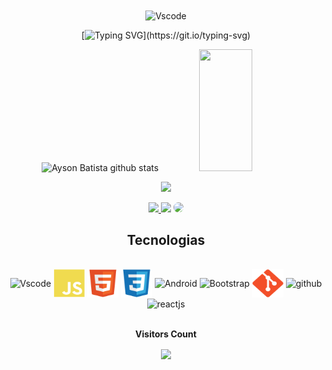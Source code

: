 
<div align="center">
       <img align="center" alt="Vscode"  width="15%" height="16%" src="https://images-wixmp-ed30a86b8c4ca887773594c2.wixmp.com/f/25002b55-2b45-4930-b51c-66cac4301588/dbvy9w8-de75ba06-037a-44c8-a3a7-6764978b2976.png/v1/fill/w_712,h_1122,strp/render_killua__hunter_x_hunter__by__tiozoro15_by_tiozoro15_dbvy9w8-fullview.png?token=eyJ0eXAiOiJKV1QiLCJhbGciOiJIUzI1NiJ9.eyJzdWIiOiJ1cm46YXBwOjdlMGQxODg5ODIyNjQzNzNhNWYwZDQxNWVhMGQyNmUwIiwiaXNzIjoidXJuOmFwcDo3ZTBkMTg4OTgyMjY0MzczYTVmMGQ0MTVlYTBkMjZlMCIsIm9iaiI6W1t7ImhlaWdodCI6Ijw9MTEyMiIsInBhdGgiOiJcL2ZcLzI1MDAyYjU1LTJiNDUtNDkzMC1iNTFjLTY2Y2FjNDMwMTU4OFwvZGJ2eTl3OC1kZTc1YmEwNi0wMzdhLTQ0YzgtYTNhNy02NzY0OTc4YjI5NzYucG5nIiwid2lkdGgiOiI8PTcxMiJ9XV0sImF1ZCI6WyJ1cm46c2VydmljZTppbWFnZS5vcGVyYXRpb25zIl19.OzEjVwU9EfEwVp8zgQwtnK3yO62ws5caBTmZHz_W4K0"
</div>

[![Typing SVG](https://readme-typing-svg.herokuapp.com/?color=FFF&size=35&center=true&vCenter=true&width=1000&lines=Olá,+seja+bem+vindo(a);+me+chamo+Ayson+Rodrigues;atualmente+sou+estagiario+na+Bemol+Digital!!!)](https://git.io/typing-svg)

 <div align="center">  
  <img width="49%" height="195px" src="https://github-readme-stats.vercel.app/api?username=aysonbatistajj&show_icons=true&count_private=true&hide_border=true&title_color=00bfbf&icon_color=00bfbf&text_color=c9d1d9&bg_color=0d1117" alt="Ayson Batista github stats" /> 
  <img width="41%" height="195px" src="https://github-readme-stats.vercel.app/api/top-langs/?username=aysonbatistajj&layout=compact&hide_border=true&title_color=00bfbf&text_color=00bfbf&bg_color=0d1117" />
</div>

<p align="center">
  <img src="https://github-profile-trophy.vercel.app/?username=aysonbatistajj&theme=dracula&row=2&no-bg=true&column=3&margin-w=15&margin-h=15" />
</p>

<div align="center"> 
<a href="https://instagram.com/aysonbr" target="_blank"><img src="https://img.shields.io/badge/-Instagram-%23E4405F?style=for-the-badge&logo=instagram&logoColor=white"</a>
<a href = "mailto:ayson.batista@gmail.com"> <img src="https://img.shields.io/badge/-Gmail-%23333?style=for-the-badge&logo=gmail&logoColor=white" target="_blank"></a>
<a href="https://www.linkedin.com/in/ayson-batista-94a819198/" target="_blank"><img src="https://img.shields.io/badge/-LinkedIn-%230077B5?style=for-the-badge&logo=linkedin&logoColor=white" style="border-radius: 30px" target="_blank"></a> 
 </div>

 <h2 align="center">Tecnologias</a> </h2>
<div align="center" valign="top"><br>
  <img align="center" alt="Vscode" height="45" width="50"  src="https://cdn.jsdelivr.net/gh/devicons/devicon/icons/vscode/vscode-original.svg">
  <img align="center" alt="Js" height="45" width="50" src="https://raw.githubusercontent.com/devicons/devicon/master/icons/javascript/javascript-plain.svg">
  <img align="center" alt="HTML" height="45" width="50" src="https://raw.githubusercontent.com/devicons/devicon/master/icons/html5/html5-original.svg">
  <img align="center" alt="CSS" height="45" width="50" src="https://raw.githubusercontent.com/devicons/devicon/master/icons/css3/css3-original.svg">
  <img align="center" alt="Android" height="45" width="50" src="https://cdn.jsdelivr.net/gh/devicons/devicon/icons/androidstudio/androidstudio-original.svg">
  <img align="center" alt="Bootstrap" height="45" width="50" src="https://cdn.jsdelivr.net/gh/devicons/devicon/icons/bootstrap/bootstrap-original.svg">
  <img align="center" alt="git" height="45" width="50" src="https://raw.githubusercontent.com/devicons/devicon/master/icons/git/git-original.svg">
  <img align="center" alt="github" height="45" width="50"  src="https://cdn.jsdelivr.net/gh/devicons/devicon/icons/github/github-original-wordmark.svg"   >
  <img align="center" alt="reactjs" height="45" width="50" src="https://cdn.jsdelivr.net/gh/devicons/devicon/icons/react/react-original.svg" >
 
<div align="center">
<br><p align="centre"><b>Visitors Count</b></p>  
<p align="center"><img align="center" src="https://profile-counter.glitch.me/{aysonbatistajj}/count.svg" /></p> 
<br>
</div>
  
